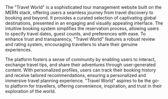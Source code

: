 The "Travel World" is a sophisticated tour management website built on the MERN stack, offering users a seamless journey from travel discovery to booking and beyond. It provides a curated selection of captivating global destinations, presented in an engaging and visually appealing interface. The intuitive booking system simplifies the reservation process, allowing users to specify travel dates, guest counts, and preferences with ease. To enhance trust and transparency, "Travel World" features a robust review and rating system, encouraging travellers to share their genuine experiences.

The platform fosters a sense of community by enabling users to interact, exchange travel tips, and share their adventures through user-generated content. With personalized profiles, users can track their booking history and receive tailored recommendations, ensuring a personalized and immersive travel planning experience. "Travel World" aspires to be the go-to platform for travellers, offering convenience, inspiration, and trust in their exploration of the world.


